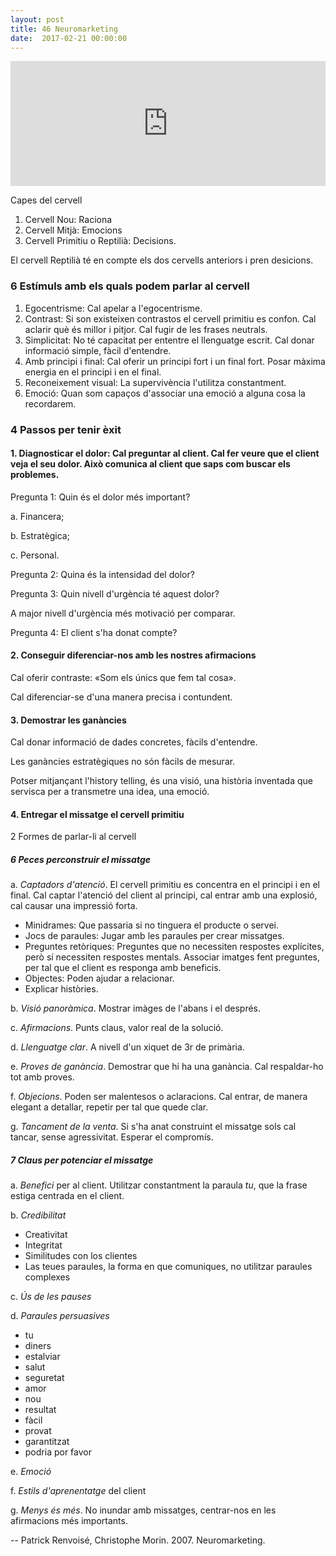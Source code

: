 ```yaml
---
layout: post
title: 46 Neuromarketing
date:  2017-02-21 00:00:00
---
```



<iframe width="100%" height="200" frameborder="0" allowfullscreen="" scrolling="no" src="http://www.ivoox.com/player_ej_12417529_2_1.html?data=kpehk5yZdpqhhpywj5WVaZS1k5eSlaaXd46ZmKiak5KJe6Shkpqdj4qbh46llpKSmaiRaZOnkZehjYqpdoaskYqmlZCyqdbm0NLO1NDJuMriyJKSmaiRsMrW09Tg0sbWpcbh0dfS0MnJqNDmxtiah5yncZE.&"></iframe>


Capes del cervell

1. Cervell Nou: Raciona
2. Cervell Mitjà: Emocions
3. Cervell Primitiu o Reptilià: Decisions.

El cervell Reptilià té en compte els dos cervells anteriors i pren desicions.

### 6 Estímuls amb els quals podem parlar al cervell

1. Egocentrisme: Cal apelar a l'egocentrisme.
2. Contrast: Si son existeixen contrastos el cervell primitiu es confon. Cal aclarir què és millor i pitjor. Cal fugir de les frases neutrals.
3. Simplicitat: No té capacitat per ententre el llenguatge escrit. Cal donar informació simple, fàcil d'entendre.
4. Amb principi i final: Cal oferir un principi fort i un final fort. Posar màxima energia en el principi i en el final.
5. Reconeixement visual: La supervivència l'utilitza constantment.
6. Emoció: Quan som capaços d'associar una emoció a alguna cosa la recordarem.

### 4 Passos per tenir èxit

#### 1. Diagnosticar el dolor: Cal preguntar al client. Cal fer veure que el client veja el seu dolor. Això comunica al client que saps com buscar els problemes.

Pregunta 1: Quin és el dolor més important?

a. Financera;

b. Estratègica;

c. Personal.

Pregunta 2: Quina és la intensidad del dolor?

Pregunta 3: Quin nivell d'urgència té aquest dolor?

A major nivell d'urgència més motivació per comparar.

Pregunta 4: El client s'ha donat compte?

#### 2. Conseguir diferenciar-nos amb les nostres afirmacions

Cal oferir contraste: «Som els únics que fem tal cosa».

Cal diferenciar-se d'una manera precisa i contundent.
 
#### 3. Demostrar les ganàncies

Cal donar informació de dades concretes, fàcils d'entendre.

Les ganàncies estratègiques no són fàcils de mesurar.

Potser mitjançant l'history telling, és una visió, una història inventada que servisca per a transmetre una idea, una emoció.

#### 4. Entregar el missatge el cervell primitiu

2 Formes de parlar-li al cervell

##### 6 Peces perconstruir el missatge

a. *Captadors d'atenció*. El cervell primitiu es concentra en el principi i en el final. Cal captar l'atenció del client al principi, cal entrar amb una explosió, cal causar una impressió forta.

- Minidrames: Que passaria si no tinguera el producte o servei.
- Jocs de paraules: Jugar amb les paraules per crear missatges.
- Preguntes retòriques: Preguntes que no necessiten respostes explícites, però sí necessiten respostes mentals. Associar imatges fent preguntes, per tal que el client es responga amb beneficis.
- Objectes: Poden ajudar a relacionar.
- Explicar històries.

b. *Visió panoràmica*. Mostrar imàges de l'abans i el després.

c. *Afirmacions*. Punts claus, valor real de la solució.

d. *Llenguatge clar*. A nivell d'un xiquet de 3r de primària.

e. *Proves de ganància*. Demostrar que hi ha una ganància. Cal respaldar-ho tot amb proves.

f. *Objecions*. Poden ser malentesos o aclaracions. Cal entrar, de manera elegant a detallar, repetir per tal que quede clar.

g. *Tancament de la venta*. Si s'ha anat construint el missatge sols cal tancar, sense agressivitat. Esperar el compromís.

##### 7 Claus per potenciar el missatge

a. *Benefici* per al client. Utilitzar constantment la paraula *tu*, que la frase estiga centrada en el client.

b. *Credibilitat*

- Creativitat
- Integritat
- Similitudes con los clientes
- Las teues paraules, la forma en que comuniques, no utilitzar paraules complexes

c. *Ús de les pauses*

d. *Paraules persuasives*

- tu
- diners
- estalviar
- salut
- seguretat
- amor
- nou
- resultat
- fàcil
- provat
- garantitzat
- podria por favor

e. *Emoció*

f. *Estils d'aprenentatge* del client

g. *Menys és més*. No inundar amb missatges, centrar-nos en les afirmacions més importants.

-- Patrick Renvoisé, Christophe Morin. 2007. Neuromarketing.
